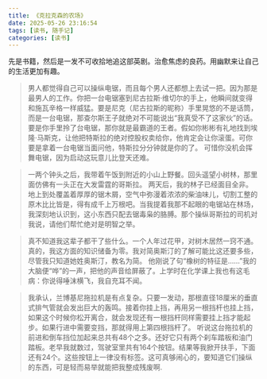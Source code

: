 ```yaml
---
title: 《克拉克森的农场》
date: 2025-05-26 23:16:54
tags: [读书, 随手记]
categories: [读书]
---
```


​	先是书籍，然后是一发不可收拾地追这部英剧。治愈焦虑的良药。用幽默来让自己的生活更加有趣。

> 男人都觉得自己可以操纵电锯，而且每个男人还都想上去试一把。因为那是最男人的工作。你把一台电锯塞到尼古拉斯·维切尔的手上，他瞬间就变得和施瓦辛格一样威猛。要是尼克（尼古拉斯的昵称）手里晃悠的不是话筒，而是一台电锯，那查尔斯王子就绝对不可能说出“我真受不了这家伙”的话。 要是你手里拎了台电锯，那你就是最霸道的王者。假如你彬彬有礼地找到埃隆·马斯克，让他把特斯拉的绝对控股权卖给你，他肯定会让你滚蛋。可你要是拿着一台电锯当面问他，特斯拉分分钟就是你的了。 可惜你没机会挥舞电锯，因为启动这玩意儿比登天还难。

> 一两个钟头之后，我带着午饭到附近的小山上野餐。回头遥望小树林，那里面仿佛有一头正在大发雷霆的哥斯拉。 两天后，我的林子已经面目全非。地上到处覆盖着厚厚的锯木屑，空气中弥漫着浓浓的柴油味儿，切割工整的原木比比皆是，得有成千上万根吧。当我提着我那不起眼的电锯站在林场，我深刻地认识到，这小东西只配去锯毒枭的胳膊。那个操纵哥斯拉的司机对我说，请他们帮忙绝对是明智之举。

> 真不知道我这辈子都干了些什么。一个人年过花甲，对树木居然一窍不通。真的，我这方面的知识储备为零。我对简奥斯汀的了解可能比这还要多些，尽管我只知道她姓奥斯汀，教名为简。 他刚说了句“橡树的特征是……”我的大脑便“哗”的一声，把他的声音给屏蔽了。上学时在化学课上我也有这毛病：你说得唾沫横飞，我自充耳不闻。

> 我承认，兰博基尼拖拉机是有点复杂。只要一发动，那根直径18厘米的垂直式排气管就会发出巨大的轰鸣。接着你挂上挡，再用另一根挡杆也挂上挡，如果这个时候你松开离合，就会发现还有一根挡杆同样需要挂上挡才能起步。如果行进中需要变挡，那就得用上第四根挡杆了。 听说这台拖拉机的前进和倒车挡位加起来总共有48个之多。还好它只有两个刹车踏板和油门踏板。老早我就数过，驾驶室里共有164个按钮。结果等我掀开扶手，下面还有24个。这些按钮上一律没有标签。这可真够闹心的，要知道它们操纵的东西，可是轻而易举就能把我整成残废啊.
